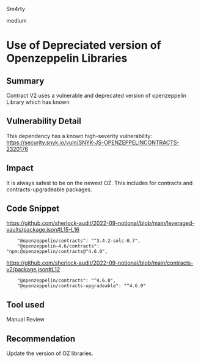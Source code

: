 Sm4rty

medium

# Use of Depreciated version of Openzeppelin Libraries

## Summary
Contract V2 uses a vulnerable and deprecated version of openzeppelin Library which has known  

## Vulnerability Detail
This dependency has a known high-severity vulnerability: 
https://security.snyk.io/vuln/SNYK-JS-OPENZEPPELINCONTRACTS-2320176

## Impact
It is  always safest to be on the newest OZ. This includes for contracts and contracts-upgradeable packages.

## Code Snippet
https://github.com/sherlock-audit/2022-09-notional/blob/main/leveraged-vaults/package.json#L15-L16
```
    "@openzeppelin/contracts": "^3.4.2-solc-0.7",
    "@openzeppelin-4.6/contracts": "npm:@openzeppelin/contracts@^4.6.0",
```
https://github.com/sherlock-audit/2022-09-notional/blob/main/contracts-v2/package.json#L12
```
    "@openzeppelin/contracts": "^4.6.0",
    "@openzeppelin/contracts-upgradeable": "^4.6.0"
```

## Tool used
Manual Review

## Recommendation
Update the version of OZ libraries.
